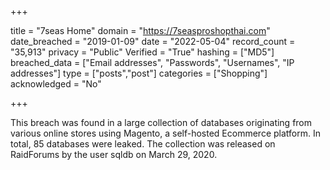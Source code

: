 +++

title = "7seas Home"
domain = "https://7seasproshopthai.com"
date_breached = "2019-01-09"
date = "2022-05-04"
record_count = "35,913"
privacy = "Public"
Verified = "True"
hashing = ["MD5"]
breached_data = ["Email addresses", "Passwords", "Usernames", "IP addresses"]
type = ["posts","post"]
categories = ["Shopping"]
acknowledged = "No"


+++


This breach was found in a large collection of databases originating from various online stores using Magento, a self-hosted Ecommerce platform. In total, 85 databases were leaked. The collection was released on RaidForums by the user sqldb on March 29, 2020.

